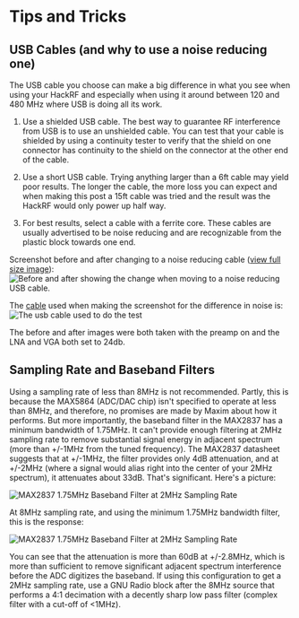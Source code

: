 # Tips and Tricks

## USB Cables (and why to use a noise reducing one)

The USB cable you choose can make a big difference in what you see when using your HackRF and especially when using it around between 120 and 480 MHz where USB is doing all its work.

1. Use a shielded USB cable.  The best way to guarantee RF interference from USB is to use an unshielded cable.  You can test that your cable is shielded by using a continuity tester to verify that the shield on one connector has continuity to the shield on the connector at the other end of the cable.

2. Use a short USB cable.  Trying anything larger than a 6ft cable may yield poor results.  The longer the cable, the more loss you can expect and when making this post a 15ft cable was tried and the result was the HackRF would only power up half way.

3. For best results, select a cable with a ferrite core.  These cables are usually advertised to be noise reducing and are recognizable from the plastic block towards one end.

Screenshot before and after changing to a noise reducing cable ([view full size image](http://i.imgur.com/e64LASK.jpg)):
![Before and after showing the change when moving to a noise reducing USB cable.](http://i.imgur.com/e64LASK.jpg)

The [cable](http://www.amazon.com/gp/product/B00A99BR90/ref=oh_aui_detailpage_o02_s00?ie=UTF8&psc=1) used when making the screenshot for the difference in noise is:
![The usb cable used to do the test](http://ecx.images-amazon.com/images/I/41IC6LT3aCL.jpg)

The before and after images were both taken with the preamp on and the LNA and VGA both set to 24db.


## Sampling Rate and Baseband Filters

Using a sampling rate of less than 8MHz is not recommended. Partly, this is because the MAX5864 (ADC/DAC chip) isn't specified to operate at less than 8MHz, and therefore, no promises are made by Maxim about how it performs. But more importantly, the baseband filter in the MAX2837 has a minimum bandwidth of 1.75MHz. It can't provide enough filtering at 2MHz sampling rate to remove substantial signal energy in adjacent spectrum (more than +/-1MHz from the tuned frequency). The MAX2837 datasheet suggests that at +/-1MHz, the filter provides only 4dB attenuation, and at +/-2MHz (where a signal would alias right into the center of your 2MHz spectrum), it attenuates about 33dB. That's significant. Here's a picture:

![MAX2837 1.75MHz Baseband Filter at 2MHz Sampling Rate](https://raw.github.com/mossmann/hackrf/master/doc/wiki/images/baseband-filter/max2837-1m75bw-at-2m.png)

At 8MHz sampling rate, and using the minimum 1.75MHz bandwidth filter, this is the response:

![MAX2837 1.75MHz Baseband Filter at 2MHz Sampling Rate](https://raw.github.com/mossmann/hackrf/master/doc/wiki/images/baseband-filter/max2837-1m75bw-at-8m.png)

You can see that the attenuation is more than 60dB at +/-2.8MHz, which is more than sufficient to remove significant adjacent spectrum interference before the ADC digitizes the baseband. If using this configuration to get a 2MHz sampling rate, use a GNU Radio block after the 8MHz source that performs a 4:1 decimation with a decently sharp low pass filter (complex filter with a cut-off of <1MHz).
